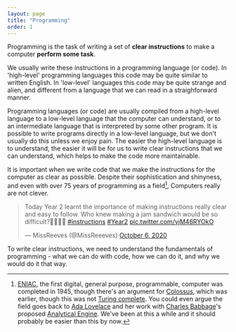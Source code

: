 ```yaml
---
layout: page
title: "Programming"
order: 1
---
```


Programming is the task of writing a set of **clear instructions** to make a computer **perform some task**.

We usually write these instructions in a programming language (or code). In 'high-level' programming languages this code may be quite similar to written English. In 'low-level' languages this code may be quite strange and alien, and different from a language that we can read in a straighforward manner.

Programming languages (or code) are usually compiled from a high-level language to a low-level language that the computer can understand, or to an intermediate language that is interpreted by some other program. It is possible to write programs directly in a low-level language, but we don't usually do this unless we enjoy pain. The easier the high-level language is to understand, the easier it will be for us to write clear instructions that we can understand, which helps to make the code more maintainable. 

It is important when we write code that we make the instructions for the computer as clear as possible. Despite their sophistication and shinyness, and even with over 75 years of programming as a field[^1], Computers really are not clever.

<blockquote class="twitter-tweet"><p lang="en" dir="ltr">Today Year 2 learnt the importance of making instructions really clear and easy to follow. Who knew making a jam sandwich would be so difficult?🤷🏼‍♀️🥪 <a href="https://twitter.com/hashtag/instructions?src=hash&amp;ref_src=twsrc%5Etfw">#instructions</a> <a href="https://twitter.com/hashtag/Year2?src=hash&amp;ref_src=twsrc%5Etfw">#Year2</a> <a href="https://t.co/vjM46RYOkO">pic.twitter.com/vjM46RYOkO</a></p>&mdash; MissReeves (@MissReeeves) <a href="https://twitter.com/MissReeeves/status/1313587567137370113?ref_src=twsrc%5Etfw">October 6, 2020</a></blockquote>

To write clear instructions, we need to understand the fundamentals of programming - what we can do with code, how we can do it, and why we would do it that way.

<!--alex disable he-her -->

[^1]: [ENIAC](https://en.wikipedia.org/wiki/ENIAC), the first digital, general purpose, programmable, computer was completed in 1945, though there's an argument for [Colossus](https://en.wikipedia.org/wiki/Colossus_computer), which was earlier, though this was not [Turing complete](https://en.wikipedia.org/wiki/Turing_completeness). You could even argue the field goes back to [Ada Lovelace](https://en.wikipedia.org/wiki/Ada_Lovelace) and her work with [Charles Babbage](https://en.wikipedia.org/wiki/Charles_Babbage)'s proposed [Analytical Engine](https://en.wikipedia.org/wiki/Analytical_Engine). We've been at this a while and it should probably be easier than this by now.
